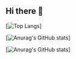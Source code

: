 ## Hi there 👋

<!--
**Amonsuzuki/Amonsuzuki** is a ✨ _special_ ✨ repository because its `README.md` (this file) appears on your GitHub profile.

Here are some ideas to get you started:

- 🔭 I’m currently working on ...
- 🌱 I’m currently learning ...
- 👯 I’m looking to collaborate on ...
- 🤔 I’m looking for help with ...
- 💬 Ask me about ...
- 📫 How to reach me: ...
- 😄 Pronouns: ...
- ⚡ Fun fact: ...
-->

[![Top Langs](https://github-readme-stats.vercel.app/api/top-langs/?username=Amonsuzuki&layout=compact)]

[![Anurag's GitHub stats](https://github-readme-stats.vercel.app/api?username=Amonsuzuki)]

[![Anurag's GitHub stats](https://github-readme-stats.vercel.app/api?username=Amonsuzuki&theme=onedark)]
